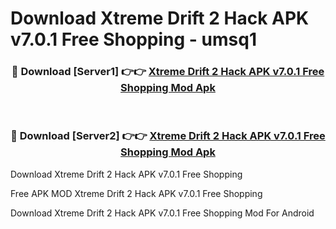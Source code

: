 # Download Xtreme Drift 2 Hack APK v7.0.1 Free Shopping - umsq1



<div align="center">
<h3>🔴 Download [Server1] 👉👉 <a href="https://momento.my/?title=Xtreme_Drift_2_Hack_APK_v7.0.1_Free_Shopping">Xtreme Drift 2 Hack APK v7.0.1 Free Shopping Mod Apk</a></h3><br>

<h3>🔴 Download [Server2] 👉👉 <a href="https://momento.my/?title=Xtreme_Drift_2_Hack_APK_v7.0.1_Free_Shopping">Xtreme Drift 2 Hack APK v7.0.1 Free Shopping Mod Apk</a></h3>
</div>



Download Xtreme Drift 2 Hack APK v7.0.1 Free Shopping 

Free APK MOD Xtreme Drift 2 Hack APK v7.0.1 Free Shopping 

Download Xtreme Drift 2 Hack APK v7.0.1 Free Shopping Mod For Android
